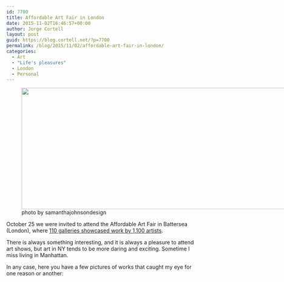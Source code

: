 ```yaml
---
id: 7700
title: Affordable Art Fair in London
date: 2015-11-02T16:46:57+00:00
author: Jorge Cortell
layout: post
guid: https://blog.cortell.net/?p=7700
permalink: /blog/2015/11/02/affordable-art-fair-in-london/
categories:
  - Art
  - "Life's pleasures"
  - London
  - Personal
---
```

<figure style="width: 700px" class="wp-caption aligncenter"><img class="" src="https://www.samanthajohnsondesign.com/wp-content/uploads/2015/03/AffordableArtFair-banner.jpg" alt="" width="700" height="320" /><figcaption class="wp-caption-text">photo by samanthajohnsondesign</figcaption></figure> 

October 25 we were invited to attend the Affordable Art Fair in Battersea (London), where <a href="https://affordableartfair.com/battersea/exhibiting-applying/autumn-2015-exhibitors/" target="_blank">110 galleries showcased work by 1,100 artists</a>.

There is always something interesting, and it is always a pleasure to attend art shows, but art in NY tends to be more daring and exciting. Sometime I miss living in Manhattan.

In any case, here you have a few pictures of works that caught my eye for one reason or another: